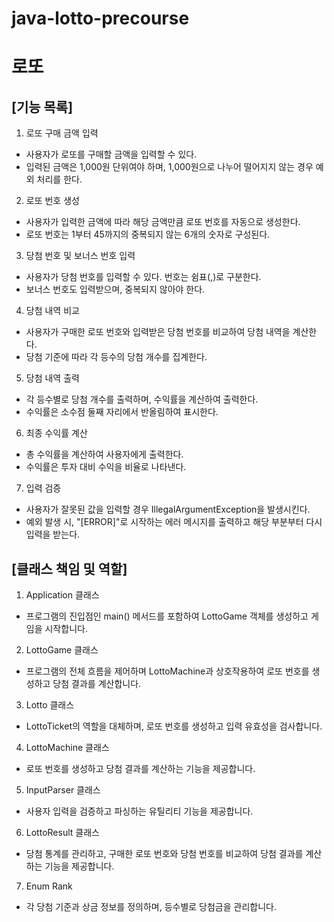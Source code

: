 # java-lotto-precourse

# 로또 

## [기능 목록]
1. 로또 구매 금액 입력
- 사용자가 로또를 구매할 금액을 입력할 수 있다.
- 입력된 금액은 1,000원 단위여야 하며, 1,000원으로 나누어 떨어지지 않는 경우 예외 처리를 한다.

2. 로또 번호 생성
- 사용자가 입력한 금액에 따라 해당 금액만큼 로또 번호를 자동으로 생성한다.
- 로또 번호는 1부터 45까지의 중복되지 않는 6개의 숫자로 구성된다.

3. 당첨 번호 및 보너스 번호 입력
- 사용자가 당첨 번호를 입력할 수 있다. 번호는 쉼표(,)로 구분한다.
- 보너스 번호도 입력받으며, 중복되지 않아야 한다.

4. 당첨 내역 비교
- 사용자가 구매한 로또 번호와 입력받은 당첨 번호를 비교하여 당첨 내역을 계산한다.
- 당첨 기준에 따라 각 등수의 당첨 개수를 집계한다.

5. 당첨 내역 출력
- 각 등수별로 당첨 개수를 출력하며, 수익률을 계산하여 출력한다.
- 수익률은 소수점 둘째 자리에서 반올림하여 표시한다.

6. 최종 수익률 계산
- 총 수익률을 계산하여 사용자에게 출력한다.
- 수익률은 투자 대비 수익을 비율로 나타낸다.

7. 입력 검증
- 사용자가 잘못된 값을 입력할 경우 IllegalArgumentException을 발생시킨다.
- 예외 발생 시, "[ERROR]"로 시작하는 에러 메시지를 출력하고 해당 부분부터 다시 입력을 받는다.

## [클래스 책임 및 역할] 
1. Application 클래스
- 프로그램의 진입점인 main() 메서드를 포함하여 LottoGame 객체를 생성하고 게임을 시작합니다.

2. LottoGame 클래스
- 프로그램의 전체 흐름을 제어하며 LottoMachine과 상호작용하여 로또 번호를 생성하고 당첨 결과를 계산합니다.

3. Lotto 클래스
- LottoTicket의 역할을 대체하며, 로또 번호를 생성하고 입력 유효성을 검사합니다.

4. LottoMachine 클래스
- 로또 번호를 생성하고 당첨 결과를 계산하는 기능을 제공합니다.

5. InputParser 클래스
- 사용자 입력을 검증하고 파싱하는 유틸리티 기능을 제공합니다.

6. LottoResult 클래스
- 당첨 통계를 관리하고, 구매한 로또 번호와 당첨 번호를 비교하여 당첨 결과를 계산하는 기능을 제공합니다.

7. Enum Rank 
- 각 당첨 기준과 상금 정보를 정의하며, 등수별로 당첨금을 관리합니다.
